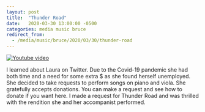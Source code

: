 ```yaml
---
layout: post
title:  "Thunder Road"
date:   2020-03-30 13:00:00 -0500
categories: media music bruce
redirect_from:
  - /media/music/bruce/2020/03/30/thunder-road
---
```


[![Youtube video](http://img.youtube.com/vi/9KPMkKOWgVs/0.jpg)](http://www.youtube.com/watch?v=9KPMkKOWgVs )

I learned about Laura on Twitter. Due to the Covid-19 pandemic she had both time and a need for some extra $ as she found herself unemployed. She decided to take requests to perform songs on piano and viola. She gratefully accepts donations. You can make a request and see how to donate if you want here. I made a request for Thunder Road and was thrilled with the rendition she and her accompanist performed.
